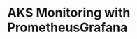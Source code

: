 # AKS Monitoring with PrometheusGrafana                                                                                                                                                                                                                                                                                                                                                                                                 
